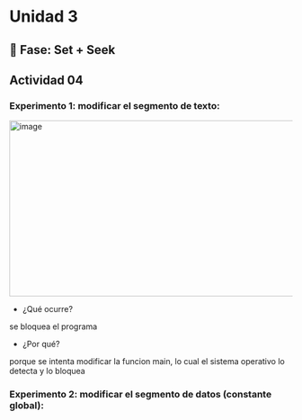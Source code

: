 # Unidad 3

## 🔎 Fase: Set + Seek

## Actividad 04

### Experimento 1: modificar el segmento de texto:

<img width="778" height="313" alt="image" src="https://github.com/user-attachments/assets/00147607-d7f3-4f04-85bd-62a15a0a36f4" />

- ¿Qué ocurre?

se bloquea el programa
  
- ¿Por qué?

porque se intenta modificar la funcion main, lo cual el sistema operativo lo detecta y lo bloquea

### Experimento 2: modificar el segmento de datos (constante global):

